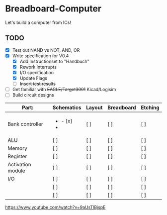 # Breadboard-Computer
Let's build a computer from ICs!

## TODO
- [X] Test out NAND vs NOT, AND, OR
- [X] Write specification for V0.4
  - [X] Add Instructionset to "Handbuch"
  - [X] Rework Interrupts
  - [X] I/O specification
  - [X] Update Flags
  - [ ] ~~Insert test results~~
- [ ] Get familiar with ~~EAGLE/Target3001~~ Kicad/Logisim
- [ ] Build circuit designs

| Part:             | Schematics              | Layout | Breadboard | Etching |
|-------------------|-------------------------|--------|------------|---------|
| Bank controller   | <ul><li>- [x] </li><li> | [ ]    | [ ]        | [ ]     |  
| ALU               | [ ]                     | [ ]    | [ ]        | [ ]     |  
| Memory            | [ ]                     | [ ]    | [ ]        | [ ]     |  
| Register          | [ ]                     | [ ]    | [ ]        | [ ]     |  
| Activation module | [ ]                     | [ ]    | [ ]        | [ ]     |  
| I/O               | [ ]                     | [ ]    | [ ]        | [ ]     |   
|                   | [ ]                     | [ ]    | [ ]        | [ ]     |   
|                   | [ ]                     | [ ]    | [ ]        | [ ]     | 

https://www.youtube.com/watch?v=9aUsTlBjspE
